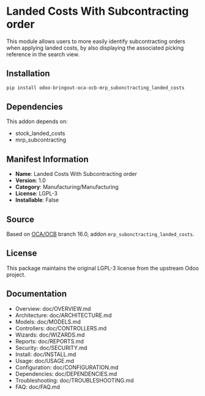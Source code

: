 # Landed Costs With Subcontracting order


This module allows users to more easily identify subcontracting orders when applying landed costs,
by also displaying the associated picking reference in the search view.
    

## Installation

```bash
pip install odoo-bringout-oca-ocb-mrp_subonctracting_landed_costs
```

## Dependencies

This addon depends on:
- stock_landed_costs
- mrp_subcontracting

## Manifest Information

- **Name**: Landed Costs With Subcontracting order
- **Version**: 1.0
- **Category**: Manufacturing/Manufacturing
- **License**: LGPL-3
- **Installable**: False

## Source

Based on [OCA/OCB](https://github.com/OCA/OCB) branch 16.0, addon `mrp_subonctracting_landed_costs`.

## License

This package maintains the original LGPL-3 license from the upstream Odoo project.

## Documentation

- Overview: doc/OVERVIEW.md
- Architecture: doc/ARCHITECTURE.md
- Models: doc/MODELS.md
- Controllers: doc/CONTROLLERS.md
- Wizards: doc/WIZARDS.md
- Reports: doc/REPORTS.md
- Security: doc/SECURITY.md
- Install: doc/INSTALL.md
- Usage: doc/USAGE.md
- Configuration: doc/CONFIGURATION.md
- Dependencies: doc/DEPENDENCIES.md
- Troubleshooting: doc/TROUBLESHOOTING.md
- FAQ: doc/FAQ.md
